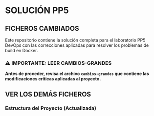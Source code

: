 # SOLUCIÓN PP5

## FICHEROS CAMBIADOS

Este repositorio contiene la solución completa para el laboratorio PP5 DevOps con las correcciones aplicadas para resolver los problemas de build en Docker.

### ⚠️ IMPORTANTE: LEER CAMBIOS-GRANDES

**Antes de proceder, revisa el archivo `cambios-grandes` que contiene las modificaciones críticas aplicadas al proyecto.**

## VER LOS DEMÁS FICHEROS

### Estructura del Proyecto (Actualizada)


